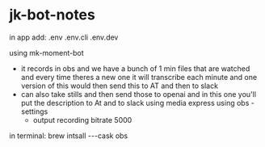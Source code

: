 # jk-bot-notes


in app add:
.env
.env.cli
.env.dev

using mk-moment-bot
- it records in obs and we have a bunch of 1 min files that are watched and every time theres a new one it will transcribe each minute and one version of this would then send this to AT and then to slack
- can also take stills and then send those to openai and in this one you'll put the description to At and to slack
using media express 
using obs
-settings
    - output recording bitrate 5000
    
in terminal:
brew intsall ---cask obs

